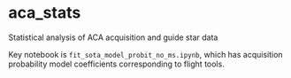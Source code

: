 aca_stats
=========

Statistical analysis of ACA acquisition and guide star data

Key notebook is `fit_sota_model_probit_no_ms.ipynb`, which has acquisition probability model
coefficients corresponding to flight tools.
